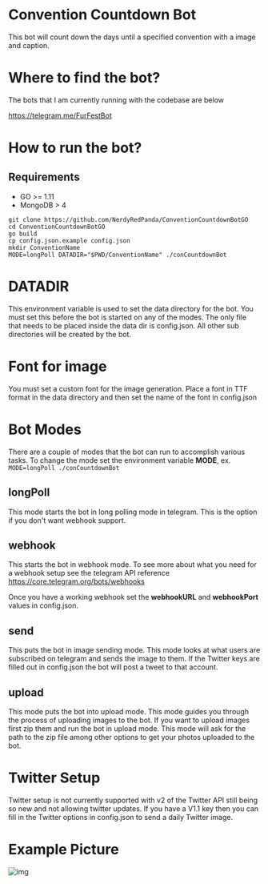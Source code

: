 # Convention Countdown Bot
This bot will count down the days until a specified convention with a image and caption.

# Where to find the bot?
The bots that I am currently running with the codebase are below

https://telegram.me/FurFestBot

# How to run the bot?

## Requirements
* GO >= 1.11
* MongoDB > 4


```shell
git clone https://github.com/NerdyRedPanda/ConventionCountdownBotGO
cd ConventionCountdownBotGO
go build
cp config.json.example config.json
mkdir ConventionName
MODE=longPoll DATADIR="$PWD/ConventionName" ./conCountdownBot
```

# DATADIR
This environment variable is used to set the data directory for the bot. You must set this before the bot is started on any of the modes. The only file that needs to be placed inside the data dir is config.json. All other sub directories will be created by the bot.

# Font for image
You must set a custom font for the image generation. Place a font in TTF format in the data directory and then set the name of the font in config.json

# Bot Modes
There are a couple of modes that the bot can run to accomplish various tasks. To change the mode set the environment variable **MODE**, ex. ```MODE=longPoll ./conCountdownBot ```

## longPoll
This mode starts the bot in long polling mode in telegram. This is the option if you don't want webhook support.

## webhook
This starts the bot in webhook mode. To see more about what you need for a webhook setup see the telegram API reference https://core.telegram.org/bots/webhooks

Once you have a working webhook set the **webhookURL** and **webhookPort** values in config.json.

## send
This puts the bot in image sending mode. This mode looks at what users are subscribed on telegram and sends the image to them. If the Twitter keys are filled out in config.json the bot will post a tweet to that account.

## upload
This mode puts the bot into upload mode. This mode guides you through the process of uploading images to the bot. If you want to upload images first zip them and run the bot in upload mode. This mode will ask for the path to the zip file among other options to get your photos uploaded to the bot.

# Twitter Setup
Twitter setup is not currently supported with v2 of the Twitter API still being so new and not allowing twitter updates. If you have a V1.1 key then you can fill in the Twitter options in config.json to send a daily Twitter image.

# Example Picture

![img](https://image.ibb.co/gUan7R/photo_2018_01_09_15_58_11.jpg)